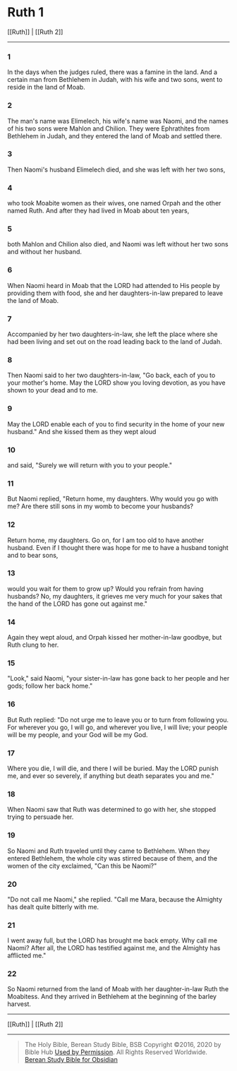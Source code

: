 # Ruth 1

[[Ruth]] | [[Ruth 2]]

---

### 1
In the days when the judges ruled, there was a famine in the land. And a certain man from Bethlehem in Judah, with his wife and two sons, went to reside in the land of Moab.

### 2
The man's name was Elimelech, his wife's name was Naomi, and the names of his two sons were Mahlon and Chilion. They were Ephrathites from Bethlehem in Judah, and they entered the land of Moab and settled there.

### 3
Then Naomi's husband Elimelech died, and she was left with her two sons,

### 4
who took Moabite women as their wives, one named Orpah and the other named Ruth. And after they had lived in Moab about ten years,

### 5
both Mahlon and Chilion also died, and Naomi was left without her two sons and without her husband.

### 6
When Naomi heard in Moab that the LORD had attended to His people by providing them with food, she and her daughters-in-law prepared to leave the land of Moab.

### 7
Accompanied by her two daughters-in-law, she left the place where she had been living and set out on the road leading back to the land of Judah.

### 8
Then Naomi said to her two daughters-in-law, "Go back, each of you to your mother's home. May the LORD show you loving devotion, as you have shown to your dead and to me.

### 9
May the LORD enable each of you to find security in the home of your new husband." And she kissed them as they wept aloud

### 10
and said, "Surely we will return with you to your people."

### 11
But Naomi replied, "Return home, my daughters. Why would you go with me? Are there still sons in my womb to become your husbands?

### 12
Return home, my daughters. Go on, for I am too old to have another husband. Even if I thought there was hope for me to have a husband tonight and to bear sons,

### 13
would you wait for them to grow up? Would you refrain from having husbands? No, my daughters, it grieves me very much for your sakes that the hand of the LORD has gone out against me."

### 14
Again they wept aloud, and Orpah kissed her mother-in-law goodbye, but Ruth clung to her.

### 15
"Look," said Naomi, "your sister-in-law has gone back to her people and her gods; follow her back home."

### 16
But Ruth replied: "Do not urge me to leave you or to turn from following you. For wherever you go, I will go, and wherever you live, I will live; your people will be my people, and your God will be my God.

### 17
Where you die, I will die, and there I will be buried. May the LORD punish me, and ever so severely, if anything but death separates you and me."

### 18
When Naomi saw that Ruth was determined to go with her, she stopped trying to persuade her.

### 19
So Naomi and Ruth traveled until they came to Bethlehem. When they entered Bethlehem, the whole city was stirred because of them, and the women of the city exclaimed, "Can this be Naomi?"

### 20
"Do not call me Naomi," she replied. "Call me Mara, because the Almighty has dealt quite bitterly with me.

### 21
I went away full, but the LORD has brought me back empty. Why call me Naomi? After all, the LORD has testified against me, and the Almighty has afflicted me."

### 22
So Naomi returned from the land of Moab with her daughter-in-law Ruth the Moabitess. And they arrived in Bethlehem at the beginning of the barley harvest.

---

[[Ruth]] | [[Ruth 2]]

---

> The Holy Bible, Berean Study Bible, BSB
> Copyright &copy;2016, 2020 by Bible Hub
> [Used by Permission](https://berean.bible/terms.htm). All Rights Reserved Worldwide.
> [Berean Study Bible for Obsidian](https://github.com/gapmiss/berean-study-bible-for-obsidian)

